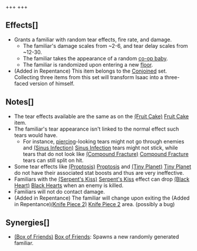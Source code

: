 +++
+++

Effects[]
---------


* Grants a familiar with random tear effects, fire rate, and damage.
	+ The familiar's damage scales from ~2-6, and tear delay scales from ~12-30.
	+ The familiar takes the appearance of a random [co-op baby](/wiki/Co-op "Co-op").
	+ The familiar is randomized upon entering a new [floor](/wiki/Floor "Floor").
* (Added in Repentance) This item belongs to the [Conjoined](/wiki/Conjoined "Conjoined") set. Collecting three items from this set will transform Isaac into a three-faced version of himself.


Notes[]
-------


* The tear effects available are the same as on the [(Fruit Cake)](/wiki/Fruit_Cake "Fruit Cake") [Fruit Cake](/wiki/Fruit_Cake "Fruit Cake") item.
* The familiar's tear appearance isn't linked to the normal effect such tears would have.
	+ For instance, [piercing](/wiki/Piercing_tears "Piercing tears")-looking tears might not go through enemies and [(Sinus Infection)](/wiki/Sinus_Infection "Sinus Infection") [Sinus Infection](/wiki/Sinus_Infection "Sinus Infection") tears might not stick, while tears that do not look like [(Compound Fracture)](/wiki/Compound_Fracture "Compound Fracture") [Compound Fracture](/wiki/Compound_Fracture "Compound Fracture") tears can still split on hit.
* Some tear effects like [(Proptosis)](/wiki/Proptosis "Proptosis") [Proptosis](/wiki/Proptosis "Proptosis") and [(Tiny Planet)](/wiki/Tiny_Planet "Tiny Planet") [Tiny Planet](/wiki/Tiny_Planet "Tiny Planet") do not have their associated stat boosts and thus are very ineffective.
* Familiars with the [(Serpent's Kiss)](/wiki/Serpent%27s_Kiss "Serpent's Kiss") [Serpent's Kiss](/wiki/Serpent%27s_Kiss "Serpent's Kiss") effect can drop [(Black Heart)](/wiki/Black_Heart "Black Heart") [Black Hearts](/wiki/Black_Heart "Black Heart") when an enemy is killed.
* Familiars will not do contact damage.
* (Added in Repentance) The familiar will change upon exiting the (Added in Repentance)[(Knife Piece 2)](/wiki/Knife_Piece_2 "Knife Piece 2") [Knife Piece 2](/wiki/Knife_Piece_2 "Knife Piece 2") area. (possibly a bug)


Synergies[]
-----------


* [(Box of Friends)](/wiki/Box_of_Friends "Box of Friends") [Box of Friends](/wiki/Box_of_Friends "Box of Friends"): Spawns a new randomly generated familiar.


